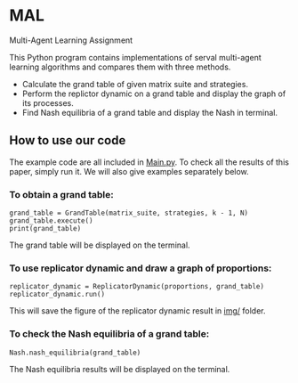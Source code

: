 # MAL
Multi-Agent Learning Assignment

This Python program contains implementations of serval multi-agent learning algorithms and compares them with three methods. 
- Calculate the grand table of given matrix suite and strategies. 
- Perform the replictor dynamic on a grand table and display the graph of its processes.
- Find Nash equilibria of a grand table and display the Nash in terminal.

## How to use our code
The example code are all included in [Main.py](https://github.com/Meilin1996/MAL/blob/master/Main.py). To check all the results of this paper, simply run it. We will also give examples separately below. 

### To obtain a grand table:
```
grand_table = GrandTable(matrix_suite, strategies, k - 1, N)
grand_table.execute()
print(grand_table)
```
The grand table will be displayed on the terminal. 

### To use replicator dynamic and draw a graph of proportions:
```
replicator_dynamic = ReplicatorDynamic(proportions, grand_table)
replicator_dynamic.run()
```
This will save the figure of the replicator dynamic result in [img/](https://github.com/Meilin1996/MAL/tree/master/img) folder.

### To check the Nash equilibria of a grand table:
```
Nash.nash_equilibria(grand_table)
```
The Nash equilibria results will be displayed on the terminal. 
